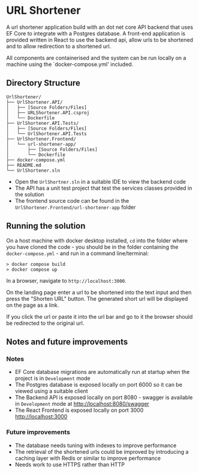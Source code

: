 # URL Shortener

A url shortener application build with an dot net core API backend that uses EF Core to integrate with a Postgres database. A front-end application is provided written in React to use the backend api, allow urls to be shortened and to allow redirection to a shortened url.

All components are containerised and the system can be run locally on a machine using the `docker-compose.yml' included.

## Directory Structure

```
UrlShortener/
├── UrlShortener.API/
│   ├── [Source Folders/Files]
│   ├── URLShortener.API.csproj
│   └── Dockerfile
├── UrlShortener.API.Tests/
│   ├── [Source Folders/Files]
│   └── UrlShortener.API.Tests
├── UrlShortener.Frontend/
│   └── url-shortener-app/
│       ├── [Source Folders/Files]
│       └── Dockerfile
├── docker-compose.yml
├── README.md
└── UrlShortener.sln
```

- Open the `UrlShortner.sln` in a suitable IDE to view the backend code
- The API has a unit test project that test the services classes provided in the solution
- The frontend source code can be found in the `UrlShortener.Frontend/url-shortener-app` folder

## Running the solution

On a host machine with docker desktop installed, `cd` into the folder where you have cloned the code - you should be in the folder containing the `docker-compose.yml` - and run in a command line/terminal:

```
> docker compose build
> docker compose up
```

In a browser, navigate to `http://localhost:3000`.

On the landing page enter a url to be shortened into the text input and then press the "Shorten URL" button. The generated short url will be displayed on the page as a link.

If you click the url or paste it into the url bar and go to it the browser should be redirected to the original url.

## Notes and future improvements

### Notes

- EF Core database migrations are automatically run at startup when the project is in `Development` mode
- The Postgres database is exposed locally on port 6000 so it can be viewed using a suitable client
- The Backend API is exposed locally on port 8080 - swagger is available in `Development` mode at [http://localhost:8080/swagger](http://localhost:8080/swagger)
- The React Frontend is exposed locally on port 3000 [http://localhost:3000](http://localhost:3000)

### Future improvements

- The database needs tuning with indexes to improve performance
- The retrieval of the shortened urls could be improved by introducing a caching layer with Redis or similar to improve performance
- Needs work to use HTTPS rather than HTTP
